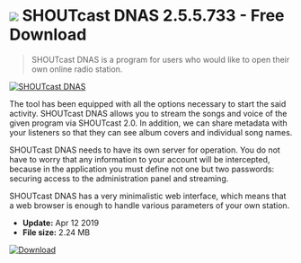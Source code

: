 # ![](https://cdn.softexe.net/static/icon/e/shoutcast-dnas-8543.png) SHOUTcast DNAS 2.5.5.733 - Free Download

> SHOUTcast DNAS is a program for users who would like to open their own online radio station.

[![SHOUTcast DNAS](https://gallery.dpcdn.pl/imgc/Tools/90730/g_-_420x350_1.5_-_x403f6c58-770c-46dd-90f8-8a36781965df.jpg)](https://softexe.net/win/multimedia/other/shoutcast-dnas:hedc.html)

The tool has been equipped with all the options necessary to start the said activity. SHOUTcast DNAS allows you to stream the songs and voice of the given program via SHOUTcast 2.0. In addition, we can share metadata with your listeners so that they can see album covers and individual song names.
 
 SHOUTcast DNAS needs to have its own server for operation. You do not have to worry that any information to your account will be intercepted, because in the application you must define not one but two passwords: securing access to the administration panel and streaming.  
 
 SHOUTcast DNAS has a very minimalistic web interface, which means that a web browser is enough to handle various parameters of your own station.


- **Update:** Apr 12 2019
- **File size:** 2.24 MB

[![Download](https://cdn.softexe.net/static/img/download.png)](https://softexe.net/win/multimedia/other/shoutcast-dnas:hedc.html)

